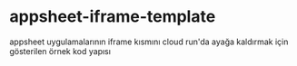 # appsheet-iframe-template
appsheet uygulamalarının iframe kısmını cloud run'da ayağa kaldırmak için gösterilen örnek kod yapısı
